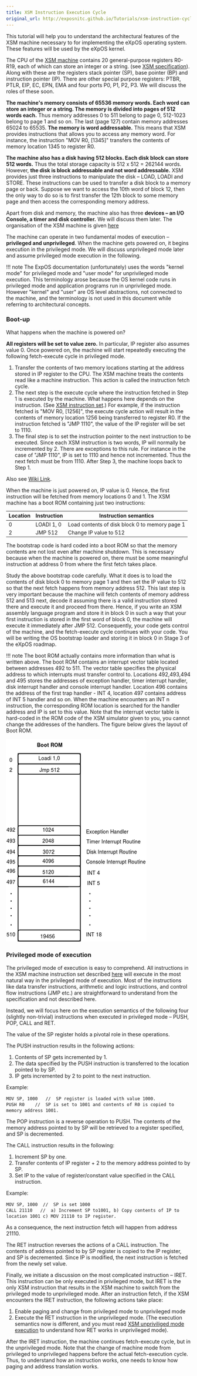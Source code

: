 ```yaml
---
title: XSM Instruction Execution Cycle
original_url: http://exposnitc.github.io/Tutorials/xsm-instruction-cycle.html
---
```


This tutorial will help you to understand the architectural features of the XSM machine
necessary to for implementing the eXpOS operating system. These features will be used by
the eXpOS kernel. 

The CPU of the [XSM machine](../arch-spec/machine-organization.md) contains 20 general-purpose registers R0-R19, each of which can store an integer or a string. (see [XSM specification](../arch-spec/index.md)). Along with these are the registers stack pointer (SP), base pointer (BP) and instruction pointer (IP). There are other special purpose registers: PTBR, PTLR, EIP, EC, EPN, EMA and four ports P0, P1, P2, P3. We will discuss the roles of these soon.

**The machine's memory consists of 65536 memory words. Each word can store an integer or a string. The memory is divided into pages of 512 words each.** Thus memory addresses 0 to 511 belong to page 0, 512-1023 belong to page 1 and so on. The last (page 127) contain memory addresses 65024 to 65535. **The memory is word addressable.** This means that XSM provides instructions that allows you to access any memory word. For instance, the instruction "MOV R0, \[1345\]" transfers the contents of memory location 1345 to register R0.

**The machine also has a disk having 512 blocks. Each disk block can store 512 words.** Thus the total storage capacity is 512 x 512 = 262144 words. However, **the disk is block addressable and not word addressable.** XSM provides just three instructions to manipulate the disk – LOAD, LOADI and STORE. These instructions can be used to transfer a disk block to a memory page or back. Suppose we want to access the 10th word of block 12, then the only way to do so is to first transfer the 12th block to some memory page and then access the corresponding memory address.

Apart from disk and memory, the machine also has three **devices – an I/O Console, a timer and disk controller.** We will discuss them later. The organisation of the XSM machine is given [here](../arch-spec/machine-organization.md)

The machine can operate in two fundamental modes of execution – **privileged and unprivileged**. When the machine gets powered on, it begins execution in the privileged mode. We will discuss unprivileged mode later and assume privileged mode execution in the following.

!!! note
    The ExpOS documentation (unfortunately) uses the words "kernel mode" for
    privileged mode and "user mode" for unprivileged mode execution.  This terminology arose
    because the OS kernel code runs in privileged mode and application programs run in unprivileged
    mode.  However "kernel" and "user" are OS level abstractions, not connected to the machine,
    and the terminology is not used in this document while referring to architectural concepts.   

### Boot-up

What happens when the machine is powered on?

**All registers will be set to value zero.** In particular, IP register also assumes value 0.
Once powered on, the machine will start repeatedly executing the following fetch-execute cycle
in privileged mode.

1. Transfer the contents of two memory locations starting at the address stored in IP register
to the CPU.  The XSM machine treats the contents read like a machine instruction.  This action
is called the instruction fetch cycle.
2. The next step is the execute cycle where the instruction fetched in Step 1 is executed by the machine. What happens here depends on the instruction. (See [XSM instruction set](../arch-spec/instruction-set.md).) For example, if the instruction fetched is "MOV R0, \[1256\]", the execute cycle action will result in the contents of memory location 1256 being transferred to register R0. If the instruction fetched is "JMP 1110", the value of the IP register will be set to 1110.
3. The final step is to set the instruction pointer to the next instruction to be executed.
Since each XSM instruction is two words, IP will normally be incremented by 2.   There are
exceptions to this rule.  For instance in the case of "JMP 1110", IP is set to 1110 and hence
not incremented.  Thus the next fetch must be from 1110.    After Step 3, the machine loops
back to Step 1.

Also see [Wiki Link](https://en.wikipedia.org/wiki/Instruction_cycle).

When the machine is just powered on, IP value is 0.  Hence, the first instruction will be
fetched from memory locations 0 and 1.    The XSM machine has a boot ROM containing just two
instructions:

| Location | Instruction | Instruction semantics                          |
| -------- | ----------- | ---------------------------------------------- |
| 0        | LOADI 1, 0  | Load contents of disk block 0 to memory page 1 |
| 2        | JMP 512     | Change IP value to 512                         |


The bootstrap code is hard coded into a boot ROM so that the memory contents are not lost
even after machine shutdown.  This is necessary because when the machine is powered on, there
must be some meaningful instruction at address 0 from where the first fetch takes place.

Study the above bootstrap code carefully.  What it does is to load the contents of disk block
0 to memory page 1 and then set the IP value to 512 so that the next fetch happens from memory
address 512.    This last step is very important because the machine will fetch contents of
memory address 512 and 513 next, decode it assuming there is a valid instruction stored there
and execute it and proceed from there.  Hence, if you write an XSM assembly language program
and store it in block 0 in such a way that your first instruction is stored in the first word
of block 0, the machine will execute it immediately after JMP 512.  Consequently, your code
gets control of the machine, and the fetch-execute cycle continues with your code.  You will be
writing the OS bootstrap loader and storing it in block 0 in Stage 3 of the eXpOS roadmap.

!!! note 
    The boot ROM actually contains more information than what is written above.
    The boot ROM contains an interrupt vector table located between addresses 492 to 511.  The
    vector table specifies the physical address to which interrupts must transfer control to.
    Locations 492,493,494 and 495 stores the addresses of exception handler, timer interrupt
    handler, disk interrupt handler and console interrupt handler. Location 496 contains the
    address of the first trap handler - INT 4, location 497 contains address of INT 5 handler
    and so on. When the machine encounters an INT n instruction, the corresponding ROM location
    is searched for the handler address and IP is set to this value. Note that the interrupt
    vector table is hard-coded in the ROM code of the XSM simulator given to you, you cannot
    change the addresses of the handlers. The figure below gives the layout of Boot ROM.


![](../assets/img/architecture/boot.png)

### Privileged mode of execution

The privileged mode of execution is easy to comprehend. All instructions in the XSM machine instruction set described [here](../arch-spec/instruction-set.md) will execute in the most natural way in the privileged mode of execution. Most of the instructions like data transfer instructions, arithmetic and logic instructions, and control flow instructions (JMP etc.) are straightforward to understand from the specification and not described here.

Instead, we will focus here on the execution semantics of the following four
(slightly non-trivial) instructions when executed in privileged mode – PUSH, POP, CALL and RET.

The value of the SP register holds a pivotal role in these operations.

The PUSH instruction results in the following actions:

1.  Contents of SP gets incremented by 1.
2.  The data specified by the PUSH instruction is transferred to the location pointed to by SP.
3.  IP gets incremented by 2 to point to the next instruction.

Example:

```
MOV SP, 1000   //  SP register is loaded with value 1000.
PUSH R0    //  SP is set to 1001 and contents of R0 is copied to memory address 1001.
```

The POP instruction is a reverse operation to PUSH.
The contents of the memory address pointed to by SP will be retrieved to a register specified,
and SP is decremented.

The CALL instruction results in the following:

1.  Increment SP by one.
2.  Transfer contents of IP register + 2 to the memory address pointed to by SP.
3.  Set IP to the value of register/constant value specified in the CALL instruction.

Example:
```
MOV SP, 1000  //  SP is set 1000
CALL 21110   //  a) Increment SP to1001, b) Copy contents of IP to location 1001 c) MOV 21110 to IP register.
```
As a consequence, the next instruction fetch will happen from address 21110.

The RET instruction reverses the actions of a CALL instruction.  The contents of address
pointed to by SP register is copied to the IP register, and SP is decremented.  Since IP is
modified, the next instruction is fetched from the newly set value.

Finally, we initiate a discussion on the most complicated instruction – IRET.
This instruction can be only executed in privileged mode, but IRET is the only XSM
instruction that results in the XSM machine to switch from the privileged mode to
unprivileged mode.   After an instruction fetch, if the XSM encounters the IRET
instruction, the following actions take place:

1.  Enable paging and change from privileged mode to unprivileged mode
2.  Execute the RET instruction in the unprivileged mode. (The execution semantics now is different, and you must read [XSM unpriviliged mode execution](./xsm-unprivileged-tutorial.md) to understand how RET works in unprivileged mode).


After the IRET instruction, the machine continues fetch-execute cycle, but in the
unprivileged mode.  Note that the change of machine mode from privileged to unprivileged
happens before the actual fetch-execution cycle.  Thus, to understand how an instruction
works, one needs to know how paging and address translation works.